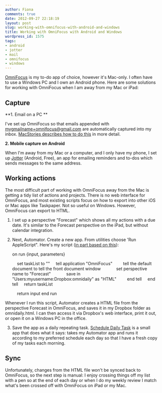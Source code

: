 ```yaml
---
author: Fiona
comments: true
date: 2012-09-27 22:18:19
layout: post
slug: working-with-omnifocus-with-android-and-windows
title: Working with OmniFocus with Android and Windows
wordpress_id: 1575
tags:
- android
- jotter
- mail
- omnifocus
- windows
---
```


[OmniFocus](http://www.omnigroup.com/products/omnifocus/) is my to-do app of choice, however it's Mac-only. I often have to use a Windows PC and I own an Android phone. Here are some solutions for working with OmniFocus when I am away from my Mac or iPad:


## Capture


**1. Email on a PC
**

I've set up OmniFocus so that emails appended with mygmailname+omnifocus@gmail.com are automatically captured into my inbox. [MacStories describes how to do this](http://www.macstories.net/stories/alternative-ways-to-add-actions-into-omnifocus/) in more detail.

**2. Mobile capture on Android**

When I'm away from my Mac or a computer, and I only have my phone, I set up [Jotter](https://play.google.com/store/apps/details?id=com.mijoro.jotter&hl=en) (Android, Free), an app for emailing reminders and to-dos which sends messages to the same address.


## Working actions


The most difficult part of working with OmniFocus away from the Mac is getting a tidy list of actions and projects. There is no web interface for OmniFocus, and most existing scripts focus on how to export into other iOS or Mac apps like Taskpaper. Not so useful on Windows. However, OmniFocus can export to HTML.

1. I set up a perspective "Forecast" which shows all my actions with a due date. It's similar to the Forecast perspective on the iPad, but without calendar integration.

2. Next, Automator. Create a new app. From utilities choose 'Run AppleScript". Here's my script ([in part based on this](http://old.newformula.org/applescript-exporting-omnifocus-perspective-to-html/)):

    
    on run {input, parameters}
    
        set taskList to ""
        tell application "OmniFocus"
            tell the default document to tell the front document window
                set perspective name to "Forecast"
                save in "Users:myusername:Dropbox:omnidaily" as "HTML"
            end tell
        end tell
        return taskList
    
        return input
    end run


Whenever I run this script, Automator creates a HTML file from the perspective Forecast in OmniFocus, and saves it in my Dropbox folder as omnidaily.html. I can then access it via Dropbox's web interface, print it out, or open it on a Windows PC in the office.

3. Save the app as a daily repeating task. [Schedule Daily Task](http://www.sheepsystems.com/products/scheduleDailyTask/) is a small app that does what it says: takes my Automator app and runs it according to my preferred schedule each day so that I have a fresh copy of my tasks each morning.


## Sync


Unfortunately, changes from the HTML file won't be synced back to OmniFocus, so the next step is manual: I enjoy crossing things off my list with a pen so at the end of each day or when I do my weekly review I match what's been crossed off with OmniFocus on iPad or my Mac.
